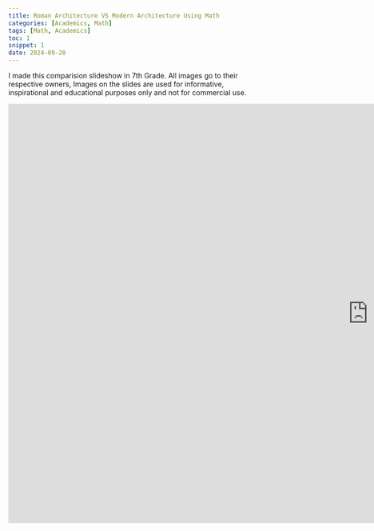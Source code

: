```yaml
---
title: Roman Architecture VS Modern Architecture Using Math
categories: [Academics, Math]
tags: [Math, Academics]
toc: 1
snippet: 1
date: 2024-09-28
---
```

<p class="post-more-info" markdown="1">
I made this comparision slideshow in 7th Grade. All images go to their respective owners, Images on the slides are used for informative, inspirational and educational purposes only and not for commercial use.
</p>


<iframe src="https://docs.google.com/presentation/d/e/2PACX-1vRdVBWwKaC9aXNGctJc0fEMFm7JO_h0a159JWkOhCAT0ImhIEhi0T5pO1ni2cMatUdnvbOG9n8eSxrv/embed?start=true&loop=true&delayms=15000" frameborder="0" width="1440" height="839" allowfullscreen="true" mozallowfullscreen="true" webkitallowfullscreen="true"></iframe>
